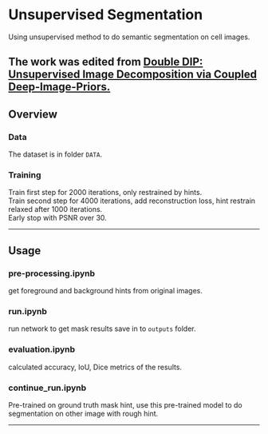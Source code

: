 # Unsupervised Segmentation
Using unsupervised method to do semantic segmentation on cell images.  

The work was edited from [Double DIP: Unsupervised Image Decomposition via Coupled Deep-Image-Priors.](https://github.com/yossigandelsman/DoubleDIP)
---

## Overview

### Data

The dataset is in folder `DATA`.

### Training

Train first step for 2000 iterations, only restrained by hints.  
Train second step for 4000 iterations, add reconstruction loss, hint restrain relaxed after 1000 iterations.  
Early stop with PSNR over 30.  

---

## Usage

### pre-processing.ipynb
get foreground and background hints from original images.  

### run.ipynb
run network to get mask results save in to `outputs` folder.

### evaluation.ipynb
calculated accuracy, IoU, Dice metrics of the results.

### continue_run.ipynb
Pre-trained on ground truth mask hint, use this pre-trained model to do segmentation on other image with rough hint. 

---
